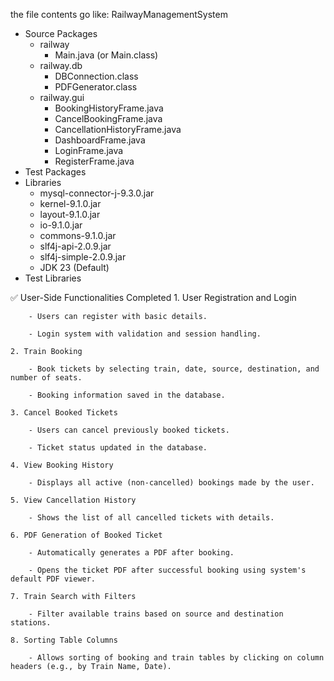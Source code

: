 the file contents go like: 
RailwayManagementSystem
  - Source Packages
    - railway
      - Main.java (or Main.class)
    - railway.db
      - DBConnection.class
      - PDFGenerator.class
    - railway.gui
      - BookingHistoryFrame.java
      - CancelBookingFrame.java
      - CancellationHistoryFrame.java
      - DashboardFrame.java
      - LoginFrame.java
      - RegisterFrame.java
  - Test Packages
  - Libraries
    - mysql-connector-j-9.3.0.jar
    - kernel-9.1.0.jar
    - layout-9.1.0.jar
    - io-9.1.0.jar
    - commons-9.1.0.jar
    - slf4j-api-2.0.9.jar
    - slf4j-simple-2.0.9.jar
    - JDK 23 (Default)
  - Test Libraries 


✅ User-Side Functionalities Completed
    1. User Registration and Login

        - Users can register with basic details.

        - Login system with validation and session handling.

    2. Train Booking

        - Book tickets by selecting train, date, source, destination, and number of seats.

        - Booking information saved in the database.

    3. Cancel Booked Tickets

        - Users can cancel previously booked tickets.

        - Ticket status updated in the database.

    4. View Booking History

        - Displays all active (non-cancelled) bookings made by the user.

    5. View Cancellation History

        - Shows the list of all cancelled tickets with details.

    6. PDF Generation of Booked Ticket

        - Automatically generates a PDF after booking.

        - Opens the ticket PDF after successful booking using system's default PDF viewer.

    7. Train Search with Filters

        - Filter available trains based on source and destination stations.

    8. Sorting Table Columns

        - Allows sorting of booking and train tables by clicking on column headers (e.g., by Train Name, Date).
